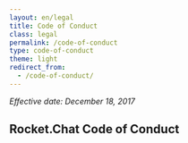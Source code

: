 ```yaml
---
layout: en/legal
title: Code of Conduct
class: legal
permalink: /code-of-conduct
type: code-of-conduct
theme: light
redirect_from:
  - /code-of-conduct/
---
```


_Effective date: December 18, 2017_

## Rocket.Chat Code of Conduct

